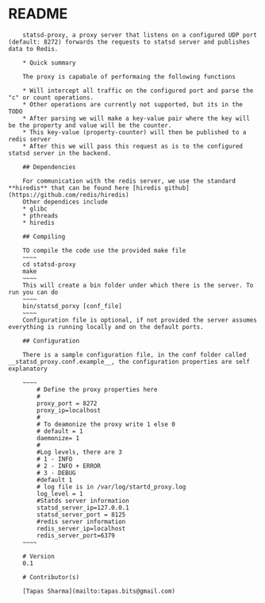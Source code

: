 # README #

        statsd-proxy, a proxy server that listens on a configured UDP port (default: 8272) forwards the requests to statsd server and publishes data to Redis.

        * Quick summary

        The proxy is capabale of performaing the following functions

        * Will intercept all traffic on the configured port and parse the "c" or count operations.
        * Other operations are currently not supported, but its in the TODO
        * After parsing we will make a key-value pair where the key will be the property and value will be the counter.
        * This key-value (property-counter) will then be published to a redis server
        * After this we will pass this request as is to the configured statsd server in the backend.

        ## Dependencies

        For communication with the redis server, we use the standard **hiredis** that can be found here [hiredis github](https://github.com/redis/hiredis)
        Other dependices include
        * glibc
        * pthreads
        * hiredis

        ## Compiling

        TO compile the code use the provided make file
        ~~~~
        cd statsd-proxy
        make
        ~~~~
        This will create a bin folder under which there is the server. To run you can do
        ~~~~
        bin/statsd_porxy [conf_file]
        ~~~~
        Configuration file is optional, if not provided the server assumes everything is running locally and on the default ports.
        
        ## Configuration

        There is a sample configuration file, in the conf folder called __statsd_proxy.conf.example__, the configuration properties are self explanatory

        ~~~~
            # Define the proxy properties here
            #
            proxy_port = 8272
            proxy_ip=localhost
            #
            # To deamonize the proxy write 1 else 0
            # default = 1
            daemonize= 1
            #
            #Log levels, there are 3
            # 1 - INFO
            # 2 - INFO + ERROR
            # 3 - DEBUG
            #default 1
            # log file is in /var/log/startd_proxy.log
            log_level = 1
            #Statds server information
            statsd_server_ip=127.0.0.1
            statsd_server_port = 8125
            #redis server information
            redis_server_ip=localhost
            redis_server_port=6379
        ~~~~

        # Version
        0.1

        # Contributor(s)

        [Tapas Sharma](mailto:tapas.bits@gmail.com)

        


